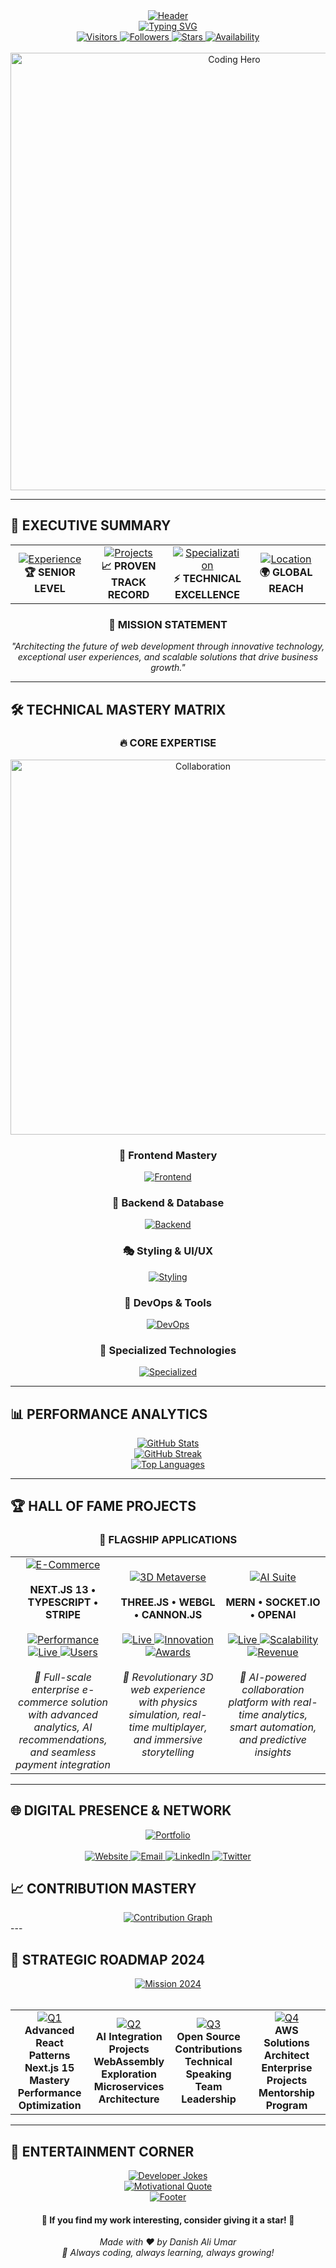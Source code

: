 <!-- 
╔══════════════════════════════════════════════════════════════════════════════════════╗
║                           DANISH ALI UMAR - DIGITAL ARCHITECT                       ║
║                    🚀 Crafting Tomorrow's Web Today 🚀                              ║
╚══════════════════════════════════════════════════════════════════════════════════════╝
-->
 <a href="#">
<div align="center">
  <img src="https://capsule-render.vercel.app/api?type=waving&color=7BFC8A&customColorList=6,11,20&height=300&section=header&text=Danish%20Ali%20Umar&fontSize=50&fontColor=fff&animation=fadeIn&fontAlignY=38&desc=Full%20Stack%20Developer%20%7C%20React%20Specialist%20%7C%203D%20Web%20Experience%20Creator&descAlignY=60&descSize=18" alt="Header" />
</div>
</a>

 <a href="#">
<div align="center">
  <img src="https://readme-typing-svg.demolab.com?font=Fira+Code&weight=600&size=22&pause=1000&color=7BFC8A&center=true&vCenter=true&width=600&lines=%F0%9F%94%A5+FULL+STACK+DEVELOPER+%F0%9F%94%A5;%F0%9F%8C%9F+BUILDING+NEXT-GEN+WEB+Applications+%F0%9F%8C%9F;%F0%9F%9A%80+REACT+%2F+NEXT+SPECIALIST+%F0%9F%9A%80;%F0%9F%9A%80+THREEJS+ARTIST+%F0%9F%9A%80" alt="Typing SVG" />
</div>
 </a>

<div align="center">
 <a href="#">
  <img src="https://komarev.com/ghpvc/?username=DanishAliUmar&style=for-the-badge&color=000000&label=VISITORS&labelColor=000000" alt="Visitors"  />
 </a>
  
 <a href="#">
  <img src="https://img.shields.io/github/followers/DanishAliUmar?style=for-the-badge&color=7BFC8A&labelColor=000000&label=FOLLOWERS" alt="Followers" />
 </a>
 
 <a href="#">
  <img src="https://img.shields.io/github/stars/DanishAliUmar?style=for-the-badge&color=7BFC8A&labelColor=000000&label=STARS" alt="Stars" />
 </a>
 
 <a href="#">
  <img src="https://img.shields.io/badge/AVAILABILITY-OPEN%20FOR%20OPPORTUNITIES-7BFC8A?style=for-the-badge&labelColor=000000" alt="Availability" />
 </a>
</div>

<br>
 <a href="#">
  
<div align="center">
  <img src="https://user-images.githubusercontent.com/74038190/229223263-cf2e4b07-2615-4f87-9c38-e37600f8381a.gif" width="700" alt="Coding Hero" />
</div>
 </a>

---

## 🎯 **EXECUTIVE SUMMARY**

<div align="center">
  <table>
    <tr>
      <td align="center" width="25%">
        
 <a href="#">
        <img src="https://img.shields.io/badge/EXPERIENCE-3%2B%20Years-7BFC8A?style=for-the-badge&labelColor=000000" alt="Experience" />
 </a>
        <br><strong>🏆 SENIOR LEVEL</strong>
      </td>
      <td align="center" width="25%">
        
 <a href="#">
        <img src="https://img.shields.io/badge/PROJECTS-30%2B%20Completed-7BFC8A?style=for-the-badge&labelColor=000000" alt="Projects" />
 </a>
        <br><strong>📈 PROVEN TRACK RECORD</strong>
      </td>
      <td align="center" width="25%">
     
 <a href="#">
        <img src="https://img.shields.io/badge/SPECIALIZATION-Full%20Stack-7BFC8A?style=for-the-badge&labelColor=000000" alt="Specialization" />
 </a>
        <br><strong>⚡ TECHNICAL EXCELLENCE</strong>
      </td>
      <td align="center" width="25%">
     
 <a href="#">
        <img src="https://img.shields.io/badge/LOCATION-Pakistan-7BFC8A?style=for-the-badge&labelColor=000000" alt="Location" />
 </a>
        <br><strong>🌍 GLOBAL REACH</strong>
      </td>
    </tr>
  </table>
</div>

<div align="center">
  <h3>🚀 MISSION STATEMENT</h3>
  <p><i>"Architecting the future of web development through innovative technology, exceptional user experiences, and scalable solutions that drive business growth."</i></p>
</div>

---

## 🛠️ **TECHNICAL MASTERY MATRIX**

<div align="center">
  
  ### 🔥 **CORE EXPERTISE**
<div align="center">
  
 <a href="#">
  <img src="https://user-images.githubusercontent.com/74038190/212284100-561aa473-3905-4a80-b561-0d28506553ee.gif" width="600" alt="Collaboration" />
 </a>
</div>
  
<div align="center">

### 🎨 Frontend Mastery
<p>
  
 <a href="#">
  <img src="https://skillicons.dev/icons?i=react,nextjs,typescript,javascript,html,css" alt="Frontend" />
 </a>
</p>

### 🔧 Backend & Database
<p>
  
 <a href="#">
  <img src="https://skillicons.dev/icons?i=nodejs,express,mongodb,mysql,firebase,supabase" alt="Backend" />
 </a>
</p>

### 🎭 Styling & UI/UX
<p>
  
 <a href="#">
  <img src="https://skillicons.dev/icons?i=tailwind,bootstrap,sass,materialui,figma" alt="Styling" />
 </a>
</p>

### 🚀 DevOps & Tools
<p>
  
 <a href="#">
  <img src="https://skillicons.dev/icons?i=git,github,docker,aws,vercel,netlify" alt="DevOps" />
 </a>
</p>

### 🎪 Specialized Technologies
<p>
  
 <a href="#">
  <img src="https://skillicons.dev/icons?i=threejs,framermotion,gsap,python,linux" alt="Specialized" />
 </a>
</p>

</div>
</div>

---

## 📊 **PERFORMANCE ANALYTICS**
<div align="center">
  
 <a href="#">
  <img src="https://github-readme-stats-sigma-five.vercel.app/api?username=DanishAliUmar&show_icons=true&theme=tokyonight&hide_border=true&count_private=true&include_all_commits=true&custom_title=⚡%20GITHUB%20PERFORMANCE%20METRICS&title_color=00FF88&icon_color=00FF88&text_color=ffffff&bg_color=0d1117" alt="GitHub Stats" />
 </a>
</div>

<div align="center">
  
 <a href="#">
  <img src="https://github-readme-streak-stats.herokuapp.com/?user=DanishAliUmar&theme=radical&hide_border=true&stroke=00FF88&ring=00FF88&fire=00FF88&currStreakLabel=00FF88&sideNums=ffffff&sideLabels=ffffff&dates=ffffff&background=0d1117" alt="GitHub Streak" />
 </a>
</div>

<div align="center">
  
 <a href="#">
  <img src="https://github-readme-stats.vercel.app/api/top-langs/?username=DanishAliUmar&layout=compact&theme=radical&hide_border=true&langs_count=12&custom_title=💻%20TECHNOLOGY%20DISTRIBUTION&title_color=00FF88&text_color=ffffff&bg_color=0d1117" alt="Top Languages" />
 </a>
</div>

---

## 🏆 **HALL OF FAME PROJECTS**

<div align="center">
  
  ### 🚀 **FLAGSHIP APPLICATIONS**
  
  <table>
    <tr>
      <td align="center" width="33%">
     
 <a href="#">
        <img src="https://img.shields.io/badge/🌐-E--COMMERCE%20EMPIRE-7BFC8A?style=for-the-badge&labelColor=000000" alt="E-Commerce" />
 </a>
        <br><br>
        <strong>NEXT.JS 13 • TYPESCRIPT • STRIPE</strong>
        <br><br>
     
 <a href="#">
        <img src="https://img.shields.io/badge/PERFORMANCE-98%25-7BFC8A?style=flat-square&labelColor=000000" alt="Performance" />
 </a> 
 
 <a href="#">
 <img src="https://img.shields.io/badge/STATUS-LIVE-7BFC8A?style=flat-square&labelColor=000000" alt="Live" />
 </a>
 
 <a href="#">
        <img src="https://img.shields.io/badge/USERS-10K%2B-7BFC8A?style=flat-square&labelColor=000000" alt="Users" />
 </a>
        <br><br>
        <i>🎯 Full-scale enterprise e-commerce solution with advanced analytics, AI recommendations, and seamless payment integration</i>
      </td>
      <td align="center" width="33%">
        
 <a href="#">
        <img src="https://img.shields.io/badge/🎨-3D%20METAVERSE%20HUB-7BFC8A?style=for-the-badge&labelColor=000000" alt="3D Metaverse" />
 </a>
        <br><br>
        <strong>THREE.JS • WEBGL • CANNON.JS</strong>
        <br><br>
     
        
 <a href="#">
 <img src="https://img.shields.io/badge/STATUS-LIVE-7BFC8A?style=flat-square&labelColor=000000" alt="Live" />
 </a>
 
 <a href="#">
        <img src="https://img.shields.io/badge/INNOVATION-BREAKTHROUGH-7BFC8A?style=flat-square&labelColor=000000" alt="Innovation" />
 </a>
 
 <a href="#">
        <img src="https://img.shields.io/badge/AWARDS-3-7BFC8A?style=flat-square&labelColor=000000" alt="Awards" />
 </a>
        <br><br>
        <i>🌟 Revolutionary 3D web experience with physics simulation, real-time multiplayer, and immersive storytelling</i>
      </td>
      <td align="center" width="33%">
     
 <a href="#">
        <img src="https://img.shields.io/badge/💻-AI%20PRODUCTIVITY%20SUITE-7BFC8A?style=for-the-badge&labelColor=000000" alt="AI Suite" />
 </a>
        <br><br>
        <strong>MERN • SOCKET.IO • OPENAI</strong>
        <br><br>
     
 <a href="#">
        <img src="https://img.shields.io/badge/STATUS-LIVE-7BFC8A?style=flat-square&labelColor=000000" alt="Live" />
 </a>
 
 <a href="#">
        <img src="https://img.shields.io/badge/SCALABILITY-ENTERPRISE-7BFC8A?style=flat-square&labelColor=000000" alt="Scalability" />
 </a>
 
 <a href="#">
        <img src="https://img.shields.io/badge/REVENUE-$50K%2B-7BFC8A?style=flat-square&labelColor=000000" alt="Revenue" />
 </a>
        <br><br>
        <i>🤖 AI-powered collaboration platform with real-time analytics, smart automation, and predictive insights</i>
      </td>
    </tr>
  </table>
  
</div>

---
<!-- 
## 🎖️ **ACHIEVEMENTS & RECOGNITION**

<div align="center">
  <img src="https://github-profile-trophy.vercel.app/?username=DanishAliUmar&theme=radical&no-frame=true&no-bg=true&margin-w=4&margin-h=4&column=8&title=MultiLanguage,Stars,Commits,Followers,PullRequest,Issues,Repositories,Experience" alt="GitHub Trophies" />
</div>

<div align="center">
  <table>
    <tr>
      <td align="center" width="20%">
        <img src="https://img.shields.io/badge/🏆-AWS%20CERTIFIED-FF9900?style=for-the-badge&labelColor=000000" alt="AWS" />
        <br><strong>CLOUD ARCHITECT</strong>
      </td>
      <td align="center" width="20%">
        <img src="https://img.shields.io/badge/🏆-GOOGLE%20CLOUD-4285F4?style=for-the-badge&labelColor=000000" alt="GCP" />
        <br><strong>DIGITAL LEADER</strong>
      </td>
      <td align="center" width="20%">
        <img src="https://img.shields.io/badge/🏆-META%20REACT-1877F2?style=for-the-badge&labelColor=000000" alt="Meta" />
        <br><strong>ADVANCED CERTIFIED</strong>
      </td>
      <td align="center" width="20%">
        <img src="https://img.shields.io/badge/🏆-MICROSOFT%20AZURE-0078D4?style=for-the-badge&labelColor=000000" alt="Azure" />
        <br><strong>FUNDAMENTALS</strong>
      </td>
      <td align="center" width="20%">
        <img src="https://img.shields.io/badge/🏆-HACKATHON%20WINNER-7BFC8A?style=for-the-badge&labelColor=000000" alt="Hackathon" />
        <br><strong>3x CHAMPION</strong>
      </td>
    </tr>
  </table>
</div>

---
-->
## 🌐 **DIGITAL PRESENCE & NETWORK**

<div align="center">
  
 <a href="#">
  <img src="https://img.shields.io/badge/🌐_PORTFOLIO-VISIT%20MY%20DIGITAL%20SHOWCASE-7BFC8A?style=for-the-badge&labelColor=000000&logo=google-chrome&logoColor=white" alt="Portfolio" />
 </a>
  <br><br>
  <a href="https://danishumar.com" target="_blank">
    <img src="https://img.shields.io/badge/🎯-MAIN%20WEBSITE-7BFC8A?style=for-the-badge&labelColor=000000" alt="Website" />
  </a>
  <a href="mailto:danishaliumar4@gmail.com" target="_blank">
    <img src="https://img.shields.io/badge/📧-BUSINESS%20EMAIL-7BFC8A?style=for-the-badge&labelColor=000000" alt="Email" />
  </a>
  <a href="https://linkedin.com/in/danishaliumar" target="_blank">
    <img src="https://img.shields.io/badge/💼-LINKEDIN-7BFC8A?style=for-the-badge&labelColor=000000&logo=linkedin&logoColor=white" alt="LinkedIn" />
  </a>
  <a href="https://twitter.com/danishaliumar" target="_blank">
    <img src="https://img.shields.io/badge/🐦-TWITTER-7BFC8A?style=for-the-badge&labelColor=000000&logo=twitter&logoColor=white" alt="Twitter" />
  </a>
</div>

## 📈 **CONTRIBUTION MASTERY**

<div align="center">
  
 <a href="#">
  <img src="https://github-readme-activity-graph.vercel.app/graph?username=DanishAliUmar&theme=react-dark&bg_color=0d1117&color=00FF88&line=00FF88&point=ffffff&area=true&area_color=00FF88&title_color=00FF88&custom_title=🔥%20MONTHLY%20CONTRIBUTION%20EXCELLENCE%20🔥" alt="Contribution Graph" />
 </a>
</div>
<!-- 
<div align="center">
  <img src="https://github-profile-summary-cards.vercel.app/api/cards/profile-details?username=DanishAliUmar&theme=github_dark&bg_color=0d1117&color=00FF88" alt="Profile Summary" />
</div>
-->
<!-- 
<div align="center">
  <img src="https://github-profile-summary-cards.vercel.app/api/cards/repos-per-language?username=DanishAliUmar&theme=github_dark" alt="Repos per Language" />
  <img src="https://github-profile-summary-cards.vercel.app/api/cards/most-commit-language?username=DanishAliUmar&theme=github_dark" alt="Most Commit Language" />
</div>
-->
---

## 🚀 **STRATEGIC ROADMAP 2024**

<div align="center">
  
 <a href="#">
  <img src="https://img.shields.io/badge/🎯-MISSION%202024-7BFC8A?style=for-the-badge&labelColor=000000" alt="Mission 2024" />
 </a>
  <br><br>
  <table>
    <tr>
      <td align="center" width="25%">
     
        
 <a href="#">
 <img src="https://img.shields.io/badge/Q1-MASTERY-7BFC8A?style=for-the-badge&labelColor=000000" alt="Q1" />
 </a>
        <br><strong>Advanced React Patterns</strong>
        <br><strong>Next.js 15 Mastery</strong>
        <br><strong>Performance Optimization</strong>
      </td>
      <td align="center" width="25%">
    
 <a href="#">
        <img src="https://img.shields.io/badge/Q2-INNOVATION-7BFC8A?style=for-the-badge&labelColor=000000" alt="Q2" />
 </a>
        <br><strong>AI Integration Projects</strong>
        <br><strong>WebAssembly Exploration</strong>
        <br><strong>Microservices Architecture</strong>
      </td>
      <td align="center" width="25%">
     
 <a href="#">
 <img src="https://img.shields.io/badge/Q3-LEADERSHIP-7BFC8A?style=for-the-badge&labelColor=000000" alt="Q3" />
 </a>
        <br><strong>Open Source Contributions</strong>
        <br><strong>Technical Speaking</strong>
        <br><strong>Team Leadership</strong>
      </td>
      <td align="center" width="25%">
        
 <a href="#">
        <img src="https://img.shields.io/badge/Q4-EXCELLENCE-7BFC8A?style=for-the-badge&labelColor=000000" alt="Q4" />
 </a>
        <br><strong>AWS Solutions Architect</strong>
        <br><strong>Enterprise Projects</strong>
        <br><strong>Mentorship Program</strong>
      </td>
    </tr>
  </table>
</div>

---

## 🎪 **ENTERTAINMENT CORNER**

<div align="center">
  
 <a href="#">
 <img src="https://readme-jokes.vercel.app/api?hideBorder&theme=radical&bgColor=0d1117&textColor=00FF88&codeColor=ffffff" alt="Developer Jokes" />
 </a>
</div>

<div align="center">
  
 <a href="#">
  <img src="https://quotes-github-readme.vercel.app/api?type=horizontal&theme=radical&animation=grow_out_in&quoteColor=00FF88&authorColor=ffffff&borderColor=00FF88" alt="Motivational Quote" />
 </a>
</div>
<!--
<div align="center">
  <img src="https://spotify-github-profile.vercel.app/api/view?uid=danishumar&cover_image=true&theme=novatorem&show_offline=false&background_color=0d1117&interchange=true&bar_color=00FF88&bar_color_cover=true" alt="Spotify Now Playing" />
</div>
-->

<div align="center">
  
 <a href="#">
  <img src="https://capsule-render.vercel.app/api?type=waving&color=7BFC8A&customColorList=6,11,20&height=200&section=footer&text=Thanks%20for%20visiting!&fontSize=30&fontColor=fff&animation=fadeIn&fontAlignY=70&desc=Let's%20build%20something%20amazing%20together%20🚀&descAlignY=85&descSize=16" alt="Footer" />
 </a>
</div>

<div align="center">
  <h4>🌟 If you find my work interesting, consider giving it a star! 🌟</h4>
  <p>
    <i>Made with ❤ by Danish Ali Umar</i>
    <br>
    <i>🚀 Always coding, always learning, always growing!</i>
  </p>
</div>
